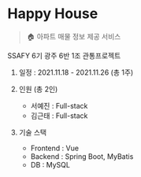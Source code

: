 # Happy House
> 🏠 아파트 매물 정보 제공 서비스

SSAFY 6기 광주 6반 1조 관통프로젝트

1. 일정 : 2021.11.18 - 2021.11.26 (총 1주)

2. 인원 (총 2인)

   - 서예진 : Full-stack
   - 김근태 : Full-stack

3. 기술 스택

   - Frontend : Vue
   - Backend : Spring Boot, MyBatis
   - DB : MySQL

